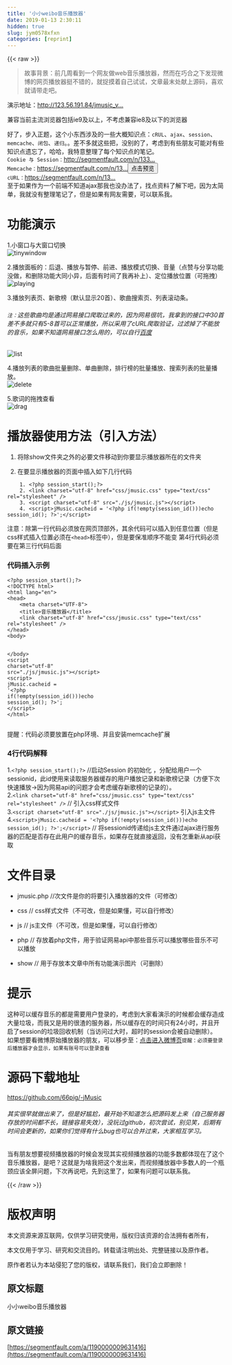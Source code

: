 ```yaml
---
title: '小小weibo音乐播放器' 
date: 2019-01-13 2:30:11
hidden: true
slug: jym0578xfxn
categories: [reprint]
---
```


{{< raw >}}

                    
<blockquote><p>故事背景：前几周看到一个网友做web音乐播放器，然而在巧合之下发现微博的网页播放器挺不错的，就捉摸着自己试试，文章最末处献上源码，喜欢就请带走吧。</p></blockquote>
<p>演示地址：<a href="http://123.56.191.84/jmusic_v1/jmusic.php" rel="nofollow noreferrer" target="_blank">http://123.56.191.84/jmusic_v...</a></p>
<p>兼容当前主流浏览器包括ie9及以上，不考虑兼容ie8及以下的浏览器</p>
<p>好了，步入正题，这个小东西涉及的一些大概知识点：<code>cRUL</code>、<code>ajax</code>、<code>session</code>、<code>memcache</code>、<code>闭包</code>、<code>递归</code>。。差不多就这些把，没别的了，考虑到有些朋友可能对有些知识点遗忘了，哈哈，我特意整理了每个知识点的笔记。<br><code>Cookie 与 Session：</code><a href="http://segmentfault.com/n/1330000009610165">http://segmentfault.com/n/133...</a><br><code>Memcache：</code><a href="https://segmentfault.com/n/1330000009605929" target="_blank">https://segmentfault.com/n/13...</a><button class="btn btn-xs btn-default ml10 preview" data-url="1330000009605929" data-typeid="4">点击预览</button><br><code>cURL：</code><a href="https://segmentfault.com/n/1330000009577171">https://segmentfault.com/n/13...</a><br>至于如果作为一个前端不知道ajax那我也没办法了，找点资料了解下吧，因为太简单，我就没有整理笔记了，但是如果有网友需要，可以联系我。</p>
<h1 id="articleHeader0">功能演示</h1>
<p>1.小窗口与大窗口切换<br><span class="img-wrap"><img data-src="https://raw.githubusercontent.com/66pig/-jMusic/f27729b1e1c42c3868994290066f9aa47d38306b/show/1.gif" src="https://static.alili.techhttps://raw.githubusercontent.com/66pig/-jMusic/f27729b1e1c42c3868994290066f9aa47d38306b/show/1.gif" alt="tinywindow" title="tinywindow" style="cursor: pointer;"></span></p>
<p>2.播放面板的：后退、播放与暂停、前进、播放模式切换、音量（点赞与分享功能没做，和删除功能大同小异，后面有时间了我再补上）、定位播放位置（可拖拽）<br><span class="img-wrap"><img data-src="https://raw.githubusercontent.com/66pig/-jMusic/f27729b1e1c42c3868994290066f9aa47d38306b/show/2.gif" src="https://static.alili.techhttps://raw.githubusercontent.com/66pig/-jMusic/f27729b1e1c42c3868994290066f9aa47d38306b/show/2.gif" alt="playing" title="playing" style="cursor: pointer;"></span></p>
<p>3.播放列表页、新歌榜（默认显示20首）、歌曲搜索页、列表滚动条。</p>
<h6>
<code>注：</code>这些歌曲均是通过网易接口爬取过来的，因为网易很坑，我拿到的接口中30首差不多就只有5-8首可以正常播放，所以采用了cURL爬取验证，过滤掉了不能放的音乐，如果不知道网易接口怎么用的，可以自行<a href="http://www.baidu.com" rel="nofollow noreferrer" target="_blank">百度</a>
</h6>
<p><span class="img-wrap"><img data-src="https://raw.githubusercontent.com/66pig/-jMusic/f27729b1e1c42c3868994290066f9aa47d38306b/show/4.gif" src="https://static.alili.techhttps://raw.githubusercontent.com/66pig/-jMusic/f27729b1e1c42c3868994290066f9aa47d38306b/show/4.gif" alt="list" title="list" style="cursor: pointer;"></span></p>
<p>4.播放列表的歌曲批量删除、单曲删除，排行榜的批量播放、搜索列表的批量播放。<br><span class="img-wrap"><img data-src="https://raw.githubusercontent.com/66pig/-jMusic/f27729b1e1c42c3868994290066f9aa47d38306b/show/6.gif" src="https://static.alili.techhttps://raw.githubusercontent.com/66pig/-jMusic/f27729b1e1c42c3868994290066f9aa47d38306b/show/6.gif" alt="delete" title="delete" style="cursor: pointer;"></span></p>
<p>5.歌词的拖拽查看<br><span class="img-wrap"><img data-src="https://raw.githubusercontent.com/66pig/-jMusic/f27729b1e1c42c3868994290066f9aa47d38306b/show/5.gif" src="https://static.alili.techhttps://raw.githubusercontent.com/66pig/-jMusic/f27729b1e1c42c3868994290066f9aa47d38306b/show/5.gif" alt="drag" title="drag" style="cursor: pointer;"></span></p>
<h1 id="articleHeader1">播放器使用方法（引入方法）</h1>
<ol>
<li><p>将除show文件夹之外的必要文件移动到你要显示播放器所在的文件夹</p></li>
<li><p>在要显示播放器的页面中插入如下几行代码</p></li>
</ol>
<div class="widget-codetool" style="display:none;">
      <div class="widget-codetool--inner">
      <span class="selectCode code-tool" data-toggle="tooltip" data-placement="top" title="" data-original-title="全选"></span>
      <span type="button" class="copyCode code-tool" data-toggle="tooltip" data-placement="top" data-clipboard-text="    1. <?php session_start();?>
    2. <link charset=&quot;utf-8&quot; href=&quot;css/jmusic.css&quot; type=&quot;text/css&quot; rel=&quot;stylesheet&quot; />
    3. <script charset=&quot;utf-8&quot; src=&quot;./js/jmusic.js&quot;></script>
    4. <script>jMusic.cacheid = '<?php if(!empty(session_id()))echo session_id(); ?>';</script>" title="" data-original-title="复制"></span>
      <span type="button" class="saveToNote code-tool" data-toggle="tooltip" data-placement="top" title="" data-original-title="放进笔记"></span>
      </div>
      </div><pre class="hljs xml"><code>    1. <span class="php"><span class="hljs-meta">&lt;?php</span> session_start();<span class="hljs-meta">?&gt;</span></span>
    2. <span class="hljs-tag">&lt;<span class="hljs-name">link</span> <span class="hljs-attr">charset</span>=<span class="hljs-string">"utf-8"</span> <span class="hljs-attr">href</span>=<span class="hljs-string">"css/jmusic.css"</span> <span class="hljs-attr">type</span>=<span class="hljs-string">"text/css"</span> <span class="hljs-attr">rel</span>=<span class="hljs-string">"stylesheet"</span> /&gt;</span>
    3. <span class="hljs-tag">&lt;<span class="hljs-name">script</span> <span class="hljs-attr">charset</span>=<span class="hljs-string">"utf-8"</span> <span class="hljs-attr">src</span>=<span class="hljs-string">"./js/jmusic.js"</span>&gt;</span><span class="undefined"></span><span class="hljs-tag">&lt;/<span class="hljs-name">script</span>&gt;</span>
    4. <span class="hljs-tag">&lt;<span class="hljs-name">script</span>&gt;</span><span class="handlebars"><span class="xml">jMusic.cacheid = '<span class="php"><span class="hljs-meta">&lt;?php</span> <span class="hljs-keyword">if</span>(!<span class="hljs-keyword">empty</span>(session_id()))<span class="hljs-keyword">echo</span> session_id(); <span class="hljs-meta">?&gt;</span></span>';</span></span><span class="hljs-tag">&lt;/<span class="hljs-name">script</span>&gt;</span></code></pre>
<p>注意：除第一行代码必须放在网页顶部外，其余代码可以插入到任意位置（但是css样式插入位置必须在<code>&lt;head&gt;</code>标签中），但是要保准顺序不能变 第4行代码必须要在第三行代码后面</p>
<h3 id="articleHeader2">代码插入示例</h3>
<div class="widget-codetool" style="display:none;">
      <div class="widget-codetool--inner">
      <span class="selectCode code-tool" data-toggle="tooltip" data-placement="top" title="" data-original-title="全选"></span>
      <span type="button" class="copyCode code-tool" data-toggle="tooltip" data-placement="top" data-clipboard-text="<?php session_start();?>
<!DOCTYPE html>
<html lang=&quot;en&quot;>
<head>
    <meta charset=&quot;UTF-8&quot;>
    <title>音乐播放器</title>
    <link charset=&quot;utf-8&quot; href=&quot;css/jmusic.css&quot; type=&quot;text/css&quot; rel=&quot;stylesheet&quot; />
</head>
<body>
    
</body>
<script charset=&quot;utf-8&quot; src=&quot;./js/jmusic.js&quot;></script>
<script>
    jMusic.cacheid = '<?php if(!empty(session_id()))echo session_id(); ?>';
</script>
</html>" title="" data-original-title="复制"></span>
      <span type="button" class="saveToNote code-tool" data-toggle="tooltip" data-placement="top" title="" data-original-title="放进笔记"></span>
      </div>
      </div><pre class="hljs xml"><code><span class="php"><span class="hljs-meta">&lt;?php</span> session_start();<span class="hljs-meta">?&gt;</span></span>
<span class="hljs-meta">&lt;!DOCTYPE html&gt;</span>
<span class="hljs-tag">&lt;<span class="hljs-name">html</span> <span class="hljs-attr">lang</span>=<span class="hljs-string">"en"</span>&gt;</span>
<span class="hljs-tag">&lt;<span class="hljs-name">head</span>&gt;</span>
    <span class="hljs-tag">&lt;<span class="hljs-name">meta</span> <span class="hljs-attr">charset</span>=<span class="hljs-string">"UTF-8"</span>&gt;</span>
    <span class="hljs-tag">&lt;<span class="hljs-name">title</span>&gt;</span>音乐播放器<span class="hljs-tag">&lt;/<span class="hljs-name">title</span>&gt;</span>
    <span class="hljs-tag">&lt;<span class="hljs-name">link</span> <span class="hljs-attr">charset</span>=<span class="hljs-string">"utf-8"</span> <span class="hljs-attr">href</span>=<span class="hljs-string">"css/jmusic.css"</span> <span class="hljs-attr">type</span>=<span class="hljs-string">"text/css"</span> <span class="hljs-attr">rel</span>=<span class="hljs-string">"stylesheet"</span> /&gt;</span>
<span class="hljs-tag">&lt;/<span class="hljs-name">head</span>&gt;</span>
<span class="hljs-tag">&lt;<span class="hljs-name">body</span>&gt;</span>
    
<span class="hljs-tag">&lt;/<span class="hljs-name">body</span>&gt;</span>
<span class="hljs-tag">&lt;<span class="hljs-name">script</span> <span class="hljs-attr">charset</span>=<span class="hljs-string">"utf-8"</span> <span class="hljs-attr">src</span>=<span class="hljs-string">"./js/jmusic.js"</span>&gt;</span><span class="undefined"></span><span class="hljs-tag">&lt;/<span class="hljs-name">script</span>&gt;</span>
<span class="hljs-tag">&lt;<span class="hljs-name">script</span>&gt;</span><span class="handlebars"><span class="xml">
    jMusic.cacheid = '<span class="php"><span class="hljs-meta">&lt;?php</span> <span class="hljs-keyword">if</span>(!<span class="hljs-keyword">empty</span>(session_id()))<span class="hljs-keyword">echo</span> session_id(); <span class="hljs-meta">?&gt;</span></span>';
</span></span><span class="hljs-tag">&lt;/<span class="hljs-name">script</span>&gt;</span>
<span class="hljs-tag">&lt;/<span class="hljs-name">html</span>&gt;</span></code></pre>
<p>提醒：代码必须要放置在php环境、并且安装memcache扩展</p>
<h3 id="articleHeader3">4行代码解释</h3>
<p>1.<code>&lt;?php session_start();?&gt;</code>  //启动Session 的初始化 ，分配给用户一个sessionid，此id使用来读取服务器缓存的用户播放记录和新歌榜记录（方便下次快速播放-&gt;因为网易api的问题才会考虑缓存新歌榜的记录的）。<br>2.<code>&lt;link charset="utf-8" href="css/jmusic.css" type="text/css" rel="stylesheet" /&gt;</code>   // 引入css样式文件<br>3.<code>&lt;script charset="utf-8" src="./js/jmusic.js"&gt;&lt;/script&gt;</code>   引入js主文件<br>4.<code>&lt;script&gt;jMusic.cacheid = '&lt;?php if(!empty(session_id()))echo session_id(); ?&gt;';&lt;/script&gt;</code>  // 将sessionid传递给js主文件通过ajax进行服务器的匹配是否存在此用户的缓存音乐，如果存在就直接返回，没有怎重新从api获取</p>
<h1 id="articleHeader4">文件目录</h1>
<ul>
<li><p>jmusic.php //次文件是你的将要引入播放器的文件（可修改）</p></li>
<li><p>css  // css样式文件（不可改，但是如果懂，可以自行修改）</p></li>
<li><p>js   // js主文件（不可改，但是如果懂，可以自行修改）</p></li>
<li><p>php  // 存放着php文件，用于验证网易api中那些音乐可以播放哪些音乐不可以播放</p></li>
<li><p>show // 用于存放本文章中所有功能演示图片（可删除）</p></li>
</ul>
<h1 id="articleHeader5">提示</h1>
<p>这种可以缓存音乐的都是需要用户登录的，考虑到大家看演示的时候都会缓存造成大量垃圾，而我又是用的很渣的服务器，所以缓存在的时间只有24小时，并且开启了session的垃圾回收机制（当访问过大时，超时的session会被自动删除）。<br>如果想要看微博原始播放器的朋友，可以移步至：<a href="http://www.weibo.com" rel="nofollow noreferrer" target="_blank">点击进入微博页</a><code>提醒：必须要登录后播放器才会显示，如果有账号可以登录查看</code></p>
<h1 id="articleHeader6">源码下载地址</h1>
<p><a href="https://github.com/66pig/-jMusic" rel="nofollow noreferrer" target="_blank">https://github.com/66pig/-jMusic</a></p>
<h6>其实很早就做出来了，但是好尴尬，最开始不知道怎么把源码发上来（自己服务器存放的时间都不长，链接容易失效），没玩过github，初次尝试，别见笑，后期有时间会更新的，如果你们觉得有什么bug也可以合并过来，大家相互学习。</h6>
<p>当有朋友想要视频播放器的时候会发现其实视频播放器的功能多数都体现在了这个音乐播放器，是吧？这就是为啥我把这个发出来，而视频播放器中多数人的一个瓶颈应该全屏问题，下次再说吧，先到这里了，如果有问题可以联系我。</p>

                
{{< /raw >}}

# 版权声明
本文资源来源互联网，仅供学习研究使用，版权归该资源的合法拥有者所有，

本文仅用于学习、研究和交流目的。转载请注明出处、完整链接以及原作者。

原作者若认为本站侵犯了您的版权，请联系我们，我们会立即删除！

## 原文标题
小小weibo音乐播放器

## 原文链接
[https://segmentfault.com/a/1190000009631416](https://segmentfault.com/a/1190000009631416)

